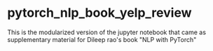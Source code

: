 # pytorch_nlp_book_yelp_review

This is the modularized version of the jupyter notebook that came as supplementary material for Dileep rao's book "NLP with PyTorch"
